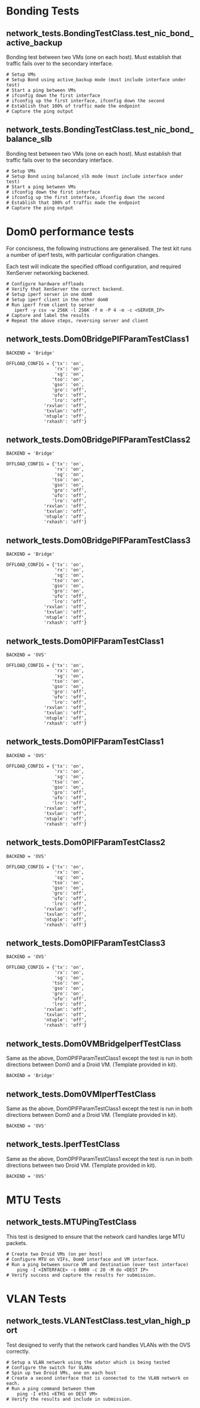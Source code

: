 Bonding Tests
=============

network_tests.BondingTestClass.test_nic_bond_active_backup
----------------------------------------------------------
Bonding test between two VMs (one on each host). Must establish
that traffic fails over to the secondary interface.

    # Setup VMs
    # Setup Bond using active_backup mode (must include interface under test)
    # Start a ping between VMs
    # ifconfig down the first interface
    # ifconfig up the first interface, ifconfig down the second
    # Establish that 100% of traffic made the endpoint
    # Capture the ping output

network_tests.BondingTestClass.test_nic_bond_balance_slb
----------------------------------------------------------
Bonding test between two VMs (one on each host). Must establish
that traffic fails over to the secondary interface.

    # Setup VMs
    # Setup Bond using balanced_slb mode (must include interface under test)
    # Start a ping between VMs
    # ifconfig down the first interface
    # ifconfig up the first interface, ifconfig down the second
    # Establish that 100% of traffic made the endpoint
    # Capture the ping output



Dom0 performance tests
======================
For concisness, the following instructions are generalised. The test kit
runs a number of iperf tests, with particular configuration changes. 

Each test will indicate the specified offload configuration, and required
XenServer networking backened. 

    # Configure hardware offloads
    # Verify that XenServer the correct backend.
    # Setup iperf server in one dom0
    # Setup iperf client in the other dom0
    # Run iperf from client to server
       iperf -y csv -w 256K -l 256K -f m -P 4 -m -c <SERVER_IP>
    # Capture and label the results
    # Repeat the above steps, reversing server and client

network_tests.Dom0BridgePIFParamTestClass1
------------------------------------------
    
    BACKEND = 'Bridge'

    OFFLOAD_CONFIG = {'tx': 'on',                                         
                      'rx': 'on',                                         
                      'sg': 'on',                                         
                     'tso': 'on',                                        
                     'gso': 'on',                                        
                     'gro': 'off',                                       
                     'ufo': 'off',                                       
                     'lro': 'off',                                       
                  'rxvlan': 'off',                                    
                  'txvlan': 'off',                                    
                  'ntuple': 'off',                                    
                  'rxhash': 'off'}        


network_tests.Dom0BridgePIFParamTestClass2
------------------------------------------

    BACKEND = 'Bridge'

    OFFLOAD_CONFIG = {'tx': 'on',                                         
                      'rx': 'on',                                         
                      'sg': 'on',                                         
                     'tso': 'on',                                        
                     'gso': 'on',                                        
                     'gro': 'off',                                       
                     'ufo': 'off',                                       
                     'lro': 'off',                                       
                  'rxvlan': 'off',                                    
                  'txvlan': 'off',                                    
                  'ntuple': 'off',                                    
                  'rxhash': 'off'}        


network_tests.Dom0BridgePIFParamTestClass3
------------------------------------------

    BACKEND = 'Bridge'

    OFFLOAD_CONFIG = {'tx': 'on',                                         
                      'rx': 'on',                                         
                      'sg': 'on',                                         
                     'tso': 'on',                                        
                     'gso': 'on',                                        
                     'gro': 'on',                                       
                     'ufo': 'off',                                       
                     'lro': 'off',                                       
                  'rxvlan': 'off',                                    
                  'txvlan': 'off',                                    
                  'ntuple': 'off',                                    
                  'rxhash': 'off'}        

network_tests.Dom0PIFParamTestClass1
------------------------------------

    BACKEND = 'OVS'

    OFFLOAD_CONFIG = {'tx': 'on',                                         
                      'rx': 'on',                                         
                      'sg': 'on',                                         
                     'tso': 'on',                                        
                     'gso': 'on',                                        
                     'gro': 'off',                                       
                     'ufo': 'off',                                       
                     'lro': 'off',                                       
                  'rxvlan': 'off',                                    
                  'txvlan': 'off',                                    
                  'ntuple': 'off',                                    
                  'rxhash': 'off'}        


network_tests.Dom0PIFParamTestClass1
------------------------------------

    BACKEND = 'OVS'

    OFFLOAD_CONFIG = {'tx': 'on',                                         
                      'rx': 'on',                                         
                      'sg': 'on',                                         
                     'tso': 'on',                                        
                     'gso': 'on',                                        
                     'gro': 'off',                                       
                     'ufo': 'off',                                       
                     'lro': 'off',                                       
                  'rxvlan': 'off',                                    
                  'txvlan': 'off',                                    
                  'ntuple': 'off',                                    
                  'rxhash': 'off'}        

network_tests.Dom0PIFParamTestClass2
------------------------------------

    BACKEND = 'OVS'

    OFFLOAD_CONFIG = {'tx': 'on',                                         
                      'rx': 'on',                                         
                      'sg': 'on',                                         
                     'tso': 'on',                                        
                     'gso': 'on',                                        
                     'gro': 'off',                                       
                     'ufo': 'off',                                       
                     'lro': 'off',                                       
                  'rxvlan': 'off',                                    
                  'txvlan': 'off',                                    
                  'ntuple': 'off',                                    
                  'rxhash': 'off'}        

network_tests.Dom0PIFParamTestClass3
------------------------------------

    BACKEND = 'OVS'

    OFFLOAD_CONFIG = {'tx': 'on',                                         
                      'rx': 'on',                                         
                      'sg': 'on',                                         
                     'tso': 'on',                                        
                     'gso': 'on',                                        
                     'gro': 'on',                                       
                     'ufo': 'off',                                       
                     'lro': 'off',                                       
                  'rxvlan': 'off',                                    
                  'txvlan': 'off',                                    
                  'ntuple': 'off',                                    
                  'rxhash': 'off'}        


network_tests.Dom0VMBridgeIperfTestClass
----------------------------------------
Same as the above, Dom0PIFParamTestClass1 except the test is run in both
directions between Dom0 and a Droid VM. (Template provided in kit).

    BACKEND = 'Bridge'

network_tests.Dom0VMIperfTestClass
----------------------------------
Same as the above, Dom0PIFParamTestClass1 except the test is run in both
directions between Dom0 and a Droid VM. (Template provided in kit).

    BACKEND = 'OVS'

network_tests.IperfTestClass
----------------------------
Same as the above, Dom0PIFParamTestClass1 except the test is run in both
directions between two Droid VM. (Template provided in kit).

    BACKEND = 'OVS'

MTU Tests
=========

network_tests.MTUPingTestClass
------------------------------
This test is designed to ensure that the network card handles large MTU
packets.

    # Create two Droid VMs (on per host)
    # Configure MTU on VIFs, Dom0 interface and VM interface.
    # Run a ping between source VM and destination (over test interface)
        ping -I <INTERFACE> -s 8000 -c 20 -M do <DEST IP>
    # Verify success and capture the results for submission.

VLAN Tests
===============

network_tests.VLANTestClass.test_vlan_high_port
-----------------------------------------------
Test designed to verify that the network card handles VLANs with the OVS
correctly.

    # Setup a VLAN network using the adator which is being tested
    # Configure the switch for VLANs
    # Spin up two Droid VMs, one on each host
    # Create a second interface that is connected to the VLAN network on each.
    # Run a ping command between them
        ping -I eth1 <ETH1 on DEST VM>
    # Verify the results and include in submission.
